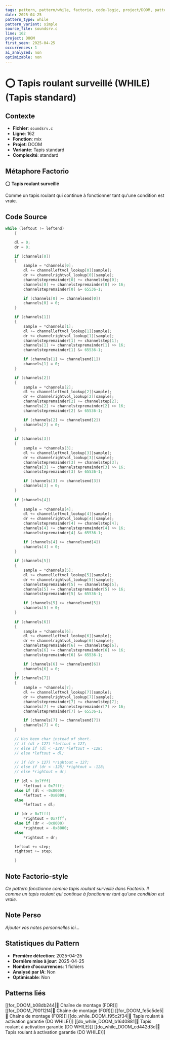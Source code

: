 ```yaml
---
tags: pattern, pattern/while, factorio, code-logic, project/DOOM, pattern/variant/simple
date: 2025-04-25
pattern_type: while
pattern_variant: simple
source_file: soundsrv.c
line: 162
project: DOOM
first_seen: 2025-04-25
occurrences: 1
ai_analyzed: non
optimizable: non
---
```


# ⭕ Tapis roulant surveillé (WHILE) (Tapis standard)

## Contexte
- **Fichier**: `soundsrv.c`
- **Ligne**: 162
- **Fonction**: mix
- **Projet**: DOOM
- **Variante**: Tapis standard
- **Complexité**: standard

## Métaphore Factorio
⭕ **Tapis roulant surveillé**

Comme un tapis roulant qui continue à fonctionner tant qu'une condition est vraie.

## Code Source
```c
while (leftout != leftend)
    {

	dl = 0;
	dr = 0;

	if (channels[0])
	{
	    sample = *channels[0];
	    dl += channelleftvol_lookup[0][sample];
	    dr += channelrightvol_lookup[0][sample];
	    channelstepremainder[0] += channelstep[0];
	    channels[0] += channelstepremainder[0] >> 16;
	    channelstepremainder[0] &= 65536-1;

	    if (channels[0] >= channelsend[0])
		channels[0] = 0;
	}

	if (channels[1])
	{
	    sample = *channels[1];
	    dl += channelleftvol_lookup[1][sample];
	    dr += channelrightvol_lookup[1][sample];
	    channelstepremainder[1] += channelstep[1];
	    channels[1] += channelstepremainder[1] >> 16;
	    channelstepremainder[1] &= 65536-1;

	    if (channels[1] >= channelsend[1])
		channels[1] = 0;
	}

	if (channels[2])
	{
	    sample = *channels[2];
	    dl += channelleftvol_lookup[2][sample];
	    dr += channelrightvol_lookup[2][sample];
	    channelstepremainder[2] += channelstep[2];
	    channels[2] += channelstepremainder[2] >> 16;
	    channelstepremainder[2] &= 65536-1;

	    if (channels[2] >= channelsend[2])
		channels[2] = 0;
	}
	
	if (channels[3])
	{
	    sample = *channels[3];
	    dl += channelleftvol_lookup[3][sample];
	    dr += channelrightvol_lookup[3][sample];
	    channelstepremainder[3] += channelstep[3];
	    channels[3] += channelstepremainder[3] >> 16;
	    channelstepremainder[3] &= 65536-1;

	    if (channels[3] >= channelsend[3])
		channels[3] = 0;
	}
	
	if (channels[4])
	{
	    sample = *channels[4];
	    dl += channelleftvol_lookup[4][sample];
	    dr += channelrightvol_lookup[4][sample];
	    channelstepremainder[4] += channelstep[4];
	    channels[4] += channelstepremainder[4] >> 16;
	    channelstepremainder[4] &= 65536-1;

	    if (channels[4] >= channelsend[4])
		channels[4] = 0;
	}
	
	if (channels[5])
	{
	    sample = *channels[5];
	    dl += channelleftvol_lookup[5][sample];
	    dr += channelrightvol_lookup[5][sample];
	    channelstepremainder[5] += channelstep[5];
	    channels[5] += channelstepremainder[5] >> 16;
	    channelstepremainder[5] &= 65536-1;

	    if (channels[5] >= channelsend[5])
		channels[5] = 0;
	}
	
	if (channels[6])
	{
	    sample = *channels[6];
	    dl += channelleftvol_lookup[6][sample];
	    dr += channelrightvol_lookup[6][sample];
	    channelstepremainder[6] += channelstep[6];
	    channels[6] += channelstepremainder[6] >> 16;
	    channelstepremainder[6] &= 65536-1;

	    if (channels[6] >= channelsend[6])
		channels[6] = 0;
	}
	if (channels[7])
	{
	    sample = *channels[7];
	    dl += channelleftvol_lookup[7][sample];
	    dr += channelrightvol_lookup[7][sample];
	    channelstepremainder[7] += channelstep[7];
	    channels[7] += channelstepremainder[7] >> 16;
	    channelstepremainder[7] &= 65536-1;

	    if (channels[7] >= channelsend[7])
		channels[7] = 0;
	}

	// Has been char instead of short.
	// if (dl > 127) *leftout = 127;
	// else if (dl < -128) *leftout = -128;
	// else *leftout = dl;

	// if (dr > 127) *rightout = 127;
	// else if (dr < -128) *rightout = -128;
	// else *rightout = dr;
	
	if (dl > 0x7fff)
	    *leftout = 0x7fff;
	else if (dl < -0x8000)
	    *leftout = -0x8000;
	else
	    *leftout = dl;

	if (dr > 0x7fff)
	    *rightout = 0x7fff;
	else if (dr < -0x8000)
	    *rightout = -0x8000;
	else
	    *rightout = dr;

	leftout += step;
	rightout += step;

    }
```

## Note Factorio-style
*Ce pattern fonctionne comme tapis roulant surveillé dans Factorio. Il comme un tapis roulant qui continue à fonctionner tant qu'une condition est vraie.*

## Note Perso
*Ajouter vos notes personnelles ici...*

## Statistiques du Pattern
- **Première détection**: 2025-04-25
- **Dernière mise à jour**: 2025-04-25
- **Nombre d'occurrences**: 1 fichiers
- **Analysé par IA**: Non
- **Optimisable**: Non

## Patterns liés
[[for_DOOM_b08db244|🔄 Chaîne de montage (FOR)]]
[[for_DOOM_790f12f4|🔄 Chaîne de montage (FOR)]]
[[for_DOOM_fe5c5de5|🔄 Chaîne de montage (FOR)]]
[[do_while_DOOM_f95c2f34|🔄 Tapis roulant à activation garantie (DO WHILE)]]
[[do_while_DOOM_b1640881|🔄 Tapis roulant à activation garantie (DO WHILE)]]
[[do_while_DOOM_cd442d3d|🔄 Tapis roulant à activation garantie (DO WHILE)]]
